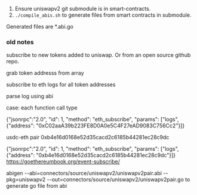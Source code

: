 1. Ensure uniswapv2 git submodule is in smart-contracts.
2. `./compile_abis.sh` to generate files from smart contracts in submodule.

Generated files are *.abi.go



### old notes
subscribe to new tokens added to uniswap. Or from an open source github repo.

grab token addresss from array

subscribe to eth logs for all token addresses

parse log using abi

case: each function call type


{"jsonrpc":"2.0", "id": 1, "method": "eth_subscribe", "params": ["logs", {"address": "0xC02aaA39b223FE8D0A0e5C4F27eAD9083C756Cc2"}]}


usdc-eth pair 0xb4e16d0168e52d35cacd2c6185b44281ec28c9dc


{"jsonrpc":"2.0", "id": 1, "method": "eth_subscribe", "params": ["logs", {"address": "0xb4e16d0168e52d35cacd2c6185b44281ec28c9dc"}]}
https://goethereumbook.org/event-subscribe/

abigen --abi=connectors/source/uniswapv2/uniswapv2pair.abi --pkg=uniswapv2 --out=connectors/source/uniswapv2/uniswapv2pair.go
to generate go file from abi

